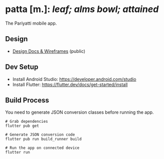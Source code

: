 # patta [m.]: _leaf; alms bowl; attained_

The Pariyatti mobile app.

## Design

- [Design Docs & Wireframes](https://drive.google.com/drive/folders/1Iga6z-5tndLJ411XG5ibimLwNC5VZDVv?usp=sharing) (public)

## Dev Setup

- Install Android Studio: https://developer.android.com/studio
- Install Flutter: https://flutter.dev/docs/get-started/install

## Build Process

You need to generate JSON conversion classes before running the app.

```
# Grab dependencies
flutter pub get

# Generate JSON conversion code
flutter pub run build_runner build

# Run the app on connected device
flutter run
```

